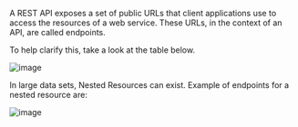 A REST API exposes a set of public URLs that client applications use to access the resources of a web service. 
These URLs, in the context of an API, are called endpoints.

To help clarify this, take a look at the table below.


![image](https://user-images.githubusercontent.com/92083624/205851916-4065c893-8195-4214-bf11-dbd3db2f88e3.png)


In large data sets, Nested Resources can exist. Example of endpoints for a nested resource are:

![image](https://user-images.githubusercontent.com/92083624/205852302-1459d56d-293e-43b0-8aa5-2f664aebb4a7.png)
